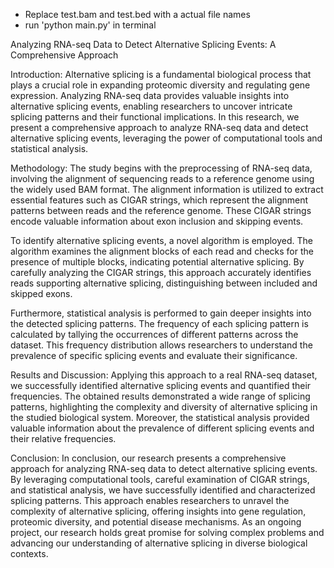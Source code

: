 
- Replace test.bam and test.bed with a actual file names
- run 'python main.py' in terminal

Analyzing RNA-seq Data to Detect Alternative Splicing Events: A Comprehensive Approach

Introduction:
Alternative splicing is a fundamental biological process that plays a crucial role in expanding proteomic diversity and regulating gene expression. Analyzing RNA-seq data provides valuable insights into alternative splicing events, enabling researchers to uncover intricate splicing patterns and their functional implications. In this research, we present a comprehensive approach to analyze RNA-seq data and detect alternative splicing events, leveraging the power of computational tools and statistical analysis.

Methodology:
The study begins with the preprocessing of RNA-seq data, involving the alignment of sequencing reads to a reference genome using the widely used BAM format. The alignment information is utilized to extract essential features such as CIGAR strings, which represent the alignment patterns between reads and the reference genome. These CIGAR strings encode valuable information about exon inclusion and skipping events.

To identify alternative splicing events, a novel algorithm is employed. The algorithm examines the alignment blocks of each read and checks for the presence of multiple blocks, indicating potential alternative splicing. By carefully analyzing the CIGAR strings, this approach accurately identifies reads supporting alternative splicing, distinguishing between included and skipped exons.

Furthermore, statistical analysis is performed to gain deeper insights into the detected splicing patterns. The frequency of each splicing pattern is calculated by tallying the occurrences of different patterns across the dataset. This frequency distribution allows researchers to understand the prevalence of specific splicing events and evaluate their significance.

Results and Discussion:
Applying this approach to a real RNA-seq dataset, we successfully identified alternative splicing events and quantified their frequencies. The obtained results demonstrated a wide range of splicing patterns, highlighting the complexity and diversity of alternative splicing in the studied biological system. Moreover, the statistical analysis provided valuable information about the prevalence of different splicing events and their relative frequencies.

Conclusion:
In conclusion, our research presents a comprehensive approach for analyzing RNA-seq data to detect alternative splicing events. By leveraging computational tools, careful examination of CIGAR strings, and statistical analysis, we have successfully identified and characterized splicing patterns. This approach enables researchers to unravel the complexity of alternative splicing, offering insights into gene regulation, proteomic diversity, and potential disease mechanisms. As an ongoing project, our research holds great promise for solving complex problems and advancing our understanding of alternative splicing in diverse biological contexts.
